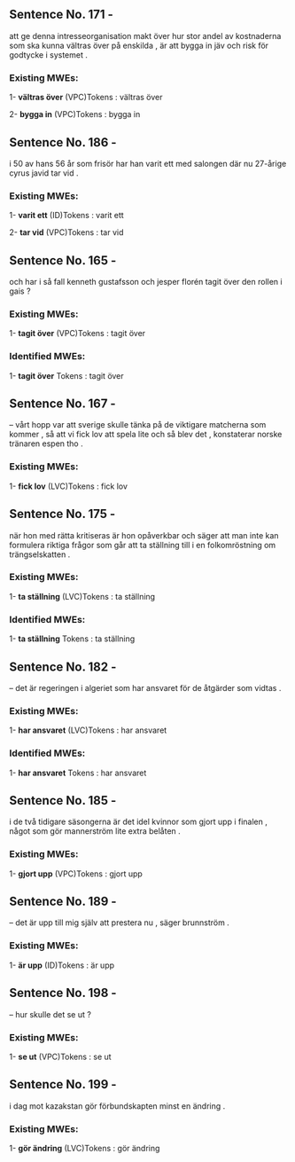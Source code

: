 ## Sentence No. 171 - 
att ge denna intresseorganisation makt över hur stor andel av kostnaderna som ska kunna vältras över på enskilda , är att bygga in jäv och risk för godtycke i systemet . 
### Existing MWEs: 
1- **vältras över** (VPC)Tokens : 
vältras
över

2- **bygga in** (VPC)Tokens : 
bygga
in

## Sentence No. 186 - 
i 50 av hans 56 år som frisör har han varit ett med salongen där nu 27-årige cyrus javid tar vid . 
### Existing MWEs: 
1- **varit ett** (ID)Tokens : 
varit
ett

2- **tar vid** (VPC)Tokens : 
tar
vid

## Sentence No. 165 - 
och har i så fall kenneth gustafsson och jesper florén tagit över den rollen i gais ? 
### Existing MWEs: 
1- **tagit över** (VPC)Tokens : 
tagit
över

### Identified MWEs: 
1- **tagit över** Tokens : 
tagit
över

## Sentence No. 167 - 
– vårt hopp var att sverige skulle tänka på de viktigare matcherna som kommer , så att vi fick lov att spela lite och så blev det , konstaterar norske tränaren espen tho . 
### Existing MWEs: 
1- **fick lov** (LVC)Tokens : 
fick
lov

## Sentence No. 175 - 
när hon med rätta kritiseras är hon opåverkbar och säger att man inte kan formulera riktiga frågor som går att ta ställning till i en folkomröstning om trängselskatten . 
### Existing MWEs: 
1- **ta ställning** (LVC)Tokens : 
ta
ställning

### Identified MWEs: 
1- **ta ställning** Tokens : 
ta
ställning

## Sentence No. 182 - 
– det är regeringen i algeriet som har ansvaret för de åtgärder som vidtas . 
### Existing MWEs: 
1- **har ansvaret** (LVC)Tokens : 
har
ansvaret

### Identified MWEs: 
1- **har ansvaret** Tokens : 
har
ansvaret

## Sentence No. 185 - 
i de två tidigare säsongerna är det idel kvinnor som gjort upp i finalen , något som gör mannerström lite extra belåten . 
### Existing MWEs: 
1- **gjort upp** (VPC)Tokens : 
gjort
upp

## Sentence No. 189 - 
– det är upp till mig själv att pres­tera nu , säger brunnström . 
### Existing MWEs: 
1- **är upp** (ID)Tokens : 
är
upp

## Sentence No. 198 - 
– hur skulle det se ut ? 
### Existing MWEs: 
1- **se ut** (VPC)Tokens : 
se
ut

## Sentence No. 199 - 
i dag mot kazakstan gör förbundskapten minst en ändring . 
### Existing MWEs: 
1- **gör ändring** (LVC)Tokens : 
gör
ändring

